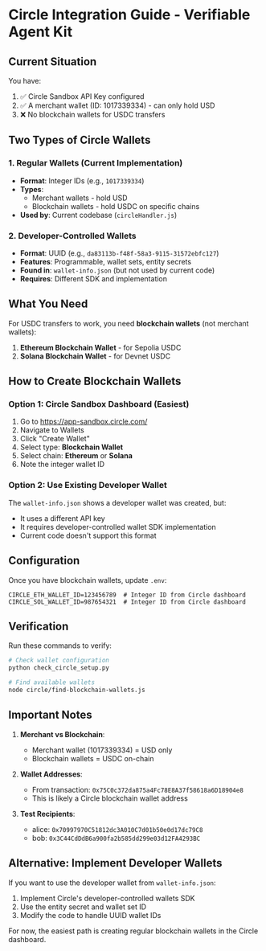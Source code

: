 # Circle Integration Guide - Verifiable Agent Kit

## Current Situation

You have:
1. ✅ Circle Sandbox API Key configured
2. ✅ A merchant wallet (ID: 1017339334) - can only hold USD
3. ❌ No blockchain wallets for USDC transfers

## Two Types of Circle Wallets

### 1. Regular Wallets (Current Implementation)
- **Format**: Integer IDs (e.g., `1017339334`)
- **Types**: 
  - Merchant wallets - hold USD
  - Blockchain wallets - hold USDC on specific chains
- **Used by**: Current codebase (`circleHandler.js`)

### 2. Developer-Controlled Wallets
- **Format**: UUID (e.g., `da83113b-f48f-58a3-9115-31572ebfc127`)
- **Features**: Programmable, wallet sets, entity secrets
- **Found in**: `wallet-info.json` (but not used by current code)
- **Requires**: Different SDK and implementation

## What You Need

For USDC transfers to work, you need **blockchain wallets** (not merchant wallets):

1. **Ethereum Blockchain Wallet** - for Sepolia USDC
2. **Solana Blockchain Wallet** - for Devnet USDC

## How to Create Blockchain Wallets

### Option 1: Circle Sandbox Dashboard (Easiest)
1. Go to https://app-sandbox.circle.com/
2. Navigate to Wallets
3. Click "Create Wallet"
4. Select type: **Blockchain Wallet**
5. Select chain: **Ethereum** or **Solana**
6. Note the integer wallet ID

### Option 2: Use Existing Developer Wallet
The `wallet-info.json` shows a developer wallet was created, but:
- It uses a different API key
- It requires developer-controlled wallet SDK implementation
- Current code doesn't support this format

## Configuration

Once you have blockchain wallets, update `.env`:

```env
CIRCLE_ETH_WALLET_ID=123456789  # Integer ID from Circle dashboard
CIRCLE_SOL_WALLET_ID=987654321  # Integer ID from Circle dashboard
```

## Verification

Run these commands to verify:
```bash
# Check wallet configuration
python check_circle_setup.py

# Find available wallets
node circle/find-blockchain-wallets.js
```

## Important Notes

1. **Merchant vs Blockchain**: 
   - Merchant wallet (1017339334) = USD only
   - Blockchain wallets = USDC on-chain

2. **Wallet Addresses**:
   - From transaction: `0x75C0c372da875a4Fc78E8A37f58618a6D18904e8`
   - This is likely a Circle blockchain wallet address

3. **Test Recipients**:
   - alice: `0x70997970C51812dc3A010C7d01b50e0d17dc79C8`
   - bob: `0x3C44CdDdB6a900fa2b585dd299e03d12FA4293BC`

## Alternative: Implement Developer Wallets

If you want to use the developer wallet from `wallet-info.json`:
1. Implement Circle's developer-controlled wallets SDK
2. Use the entity secret and wallet set ID
3. Modify the code to handle UUID wallet IDs

For now, the easiest path is creating regular blockchain wallets in the Circle dashboard.